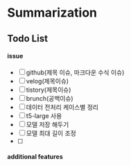 # Summarization

## Todo List
#### issue
- [ ] github(제목 이슈, 마크다운 수식 이슈)
- [ ] velog(제목이슈)
- [ ] tistory(제목이슈)
- [ ] brunch(공백이슈)
- [ ] 데이터 전처리 케이스별 정리
- [ ] t5-large 사용
- [ ] 모델 저장 해두기
- [ ] 모델 최대 길이 조정 
- [ ] 

#### additional features
